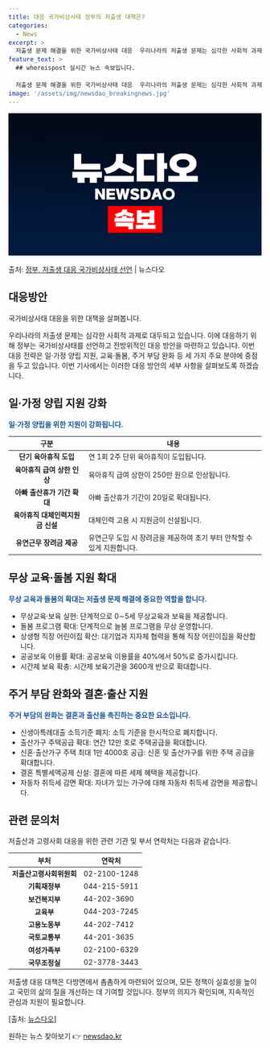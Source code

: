 ```yaml
---
title: 대응 국가비상사태 정부의 저출생 대책은?
categories:
  - News
excerpt: >
  저출생 문제 해결을 위한 국가비상사태 대응  우리나라의 저출생 문제는 심각한 사회적 과제로 대두되고 있습니다…
feature_text: >
  ## whereispost 실시간 뉴스 속보입니다.

  저출생 문제 해결을 위한 국가비상사태 대응  우리나라의 저출생 문제는 심각한 사회적 과제로 대두되고 있습니다…
image: '/assets/img/newsdao_breakingnews.jpg'
---
```


![뉴스다오 속보](/assets/img/newsdao_breakingnews.jpg)

<p>출처: <a href="https://newsdao.kr/4323" rel="dofollow">정부, 저출생 대응 국가비상사태 선언</a> | 뉴스다오</p>

<h2 data-ke-size="size26">대응방안</h2>
국가비상사태 대응을 위한 대책을 살펴봅니다.

<p data-ke-size="size16">우리나라의 저출생 문제는 심각한 사회적 과제로 대두되고 있습니다. 이에 대응하기 위해 정부는 국가비상사태를 선언하고 전방위적인 대응 방안을 마련하고 있습니다. 이번 대응 전략은 일·가정 양립 지원, 교육·돌봄, 주거 부담 완화 등 세 가지 주요 분야에 중점을 두고 있습니다. 이번 기사에서는 이러한 대응 방안의 세부 사항을 살펴보도록 하겠습니다.</p>

<h2 data-ke-size="size26">일·가정 양립 지원 강화</h2>
<b><span style="color: #1a5490;">일·가정 양립을 위한 지원이 강화됩니다.</span></b>

<table>
<thead>
<tr>
<th>구분</th>
<th>내용</th>
</tr>
</thead>
<tbody>
<tr>
<td style="text-align: center; height: 17px;"><b>단기 육아휴직 도입</b></td>
<td>연 1회 2주 단위 육아휴직이 도입됩니다.</td>
</tr>
<tr>
<td style="text-align: center; height: 17px;"><b>육아휴직 급여 상한 인상</b></td>
<td>육아휴직 급여 상한이 250만 원으로 인상됩니다.</td>
</tr>
<tr>
<td style="text-align: center; height: 17px;"><b>아빠 출산휴가 기간 확대</b></td>
<td>아빠 출산휴가 기간이 20일로 확대됩니다.</td>
</tr>
<tr>
<td style="text-align: center; height: 17px;"><b>육아휴직 대체인력지원금 신설</b></td>
<td>대체인력 고용 시 지원금이 신설됩니다.</td>
</tr>
<tr>
<td style="text-align: center; height: 17px;"><b>유연근무 장려금 제공</b></td>
<td>유연근무 도입 시 장려금을 제공하여 초기 부터 안착할 수 있게 지원합니다.</td>
</tr>
</tbody>
</table>

<h2 data-ke-size="size26">무상 교육·돌봄 지원 확대</h2>
<b><span style="color: #1a5490;">무상 교육과 돌봄의 확대는 저출생 문제 해결에 중요한 역할을 합니다.</span></b>

<ul>
<li>무상교육·보육 실현: 단계적으로 0∼5세 무상교육과 보육을 제공합니다.</li>
<li>돌봄 프로그램 확대: 단계적으로 늘봄 프로그램을 무상 운영합니다.</li>
<li>상생형 직장 어린이집 확산: 대기업과 지자체 협력을 통해 직장 어린이집을 확산합니다.</li>
<li>공공보육 이용률 확대: 공공보육 이용률을 40%에서 50%로 증가시킵니다.</li>
<li>시간제 보육 확충: 시간제 보육기관을 3600개 반으로 확대합니다.</li>
</ul>

<h2 data-ke-size="size26">주거 부담 완화와 결혼·출산 지원</h2>
<b><span style="color: #1a5490;">주거 부담의 완화는 결혼과 출산을 촉진하는 중요한 요소입니다.</span></b>

<ul>
<li>신생아특례대출 소득기준 폐지: 소득 기준을 한시적으로 폐지합니다.</li>
<li>출산가구 주택공급 확대: 연간 12만 호로 주택공급을 확대합니다.</li>
<li>신혼·출산가구 주택 최대 1만 4000호 공급: 신혼 및 출산가구를 위한 주택 공급을 확대합니다.</li>
<li>결혼 특별세액공제 신설: 결혼에 따른 세제 혜택을 제공합니다.</li>
<li>자동차 취득세 감면 확대: 자녀가 있는 가구에 대해 자동차 취득세 감면을 제공합니다.</li>
</ul>

<h2 data-ke-size="size26">관련 문의처</h2>
저출산과 고령사회 대응을 위한 관련 기관 및 부서 연락처는 다음과 같습니다.

<table>
<thead>
<tr>
<th>부처</th>
<th>연락처</th>
</tr>
</thead>
<tbody>
<tr>
<td style="text-align: center; height: 17px;"><b>저출산고령사회위원회</b></td>
<td>02-2100-1248</td>
</tr>
<tr>
<td style="text-align: center; height: 17px;"><b>기획재정부</b></td>
<td>044-215-5911</td>
</tr>
<tr>
<td style="text-align: center; height: 17px;"><b>보건복지부</b></td>
<td>44-202-3690</td>
</tr>
<tr>
<td style="text-align: center; height: 17px;"><b>교육부</b></td>
<td>044-203-7245</td>
</tr>
<tr>
<td style="text-align: center; height: 17px;"><b>고용노동부</b></td>
<td>44-202-7412</td>
</tr>
<tr>
<td style="text-align: center; height: 17px;"><b>국토교통부</b></td>
<td>44-201-3635</td>
</tr>
<tr>
<td style="text-align: center; height: 17px;"><b>여성가족부</b></td>
<td>02-2100-6329</td>
</tr>
<tr>
<td style="text-align: center; height: 17px;"><b>국무조정실</b></td>
<td>02-3778-3443</td>
</tr>
</tbody>
</table>

<p data-ke-size="size16">저출생 대응 대책은 다방면에서 촘촘하게 마련되어 있으며, 모든 정책이 실효성을 높이고 국민의 삶의 질을 개선하는 데 기여할 것입니다. 정부의 의지가 확인되며, 지속적인 관심과 지원이 필요합니다.</p>

<p data-ke-size="size16">[출처: <a href="https://newsdao.kr/4323">뉴스다오</a>]</p> 

원하는 뉴스 찾아보기 👉 <a href="https://newsdao.kr" rel="dofollow">newsdao.kr</a>


